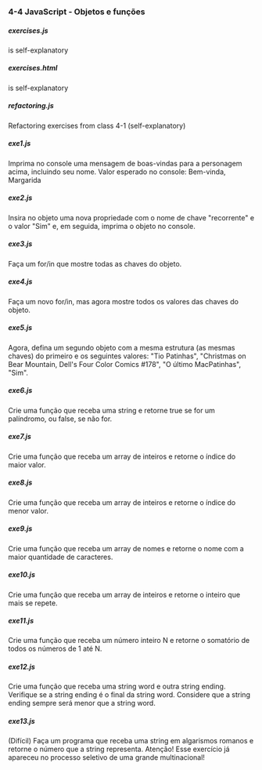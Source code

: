 ### 4-4 JavaScript - Objetos e funções</strong>

##### exercises.js
is self-explanatory

##### exercises.html
is self-explanatory

##### refactoring.js
Refactoring exercises from class 4-1 (self-explanatory)

##### exe1.js
Imprima no console uma mensagem de boas-vindas para a personagem acima, incluindo seu nome.
Valor esperado no console: Bem-vinda, Margarida

##### exe2.js
Insira no objeto uma nova propriedade com o nome de chave "recorrente" e o valor "Sim" e, em seguida, imprima o objeto no console.

##### exe3.js
Faça um for/in que mostre todas as chaves do objeto.

##### exe4.js
Faça um novo for/in, mas agora mostre todos os valores das chaves do objeto.

##### exe5.js
Agora, defina um segundo objeto com a mesma estrutura (as mesmas chaves) do primeiro e os seguintes valores:
"Tio Patinhas", "Christmas on Bear Mountain, Dell's Four Color Comics #178", "O último MacPatinhas", "Sim".

##### exe6.js
Crie uma função que receba uma string e retorne true se for um palíndromo, ou false, se não for.

##### exe7.js
Crie uma função que receba um array de inteiros e retorne o índice do maior valor.

##### exe8.js
Crie uma função que receba um array de inteiros e retorne o índice do menor valor.

##### exe9.js
Crie uma função que receba um array de nomes e retorne o nome com a maior quantidade de caracteres.

##### exe10.js
Crie uma função que receba um array de inteiros e retorne o inteiro que mais se repete.

##### exe11.js
Crie uma função que receba um número inteiro N e retorne o somatório de todos os números de 1 até N.

##### exe12.js
Crie uma função que receba uma string word e outra string ending. Verifique se a string ending é o final da string word.
Considere que a string ending sempre será menor que a string word.

##### exe13.js
(Difícil) Faça um programa que receba uma string em algarismos romanos e retorne o número que a string representa.
Atenção! Esse exercício já apareceu no processo seletivo de uma grande multinacional!